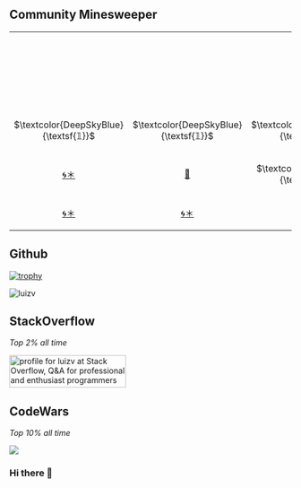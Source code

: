 ## Community Minesweeper
<div align="center">
  
<!-- BEGIN MINESWEEP BOARD -->
<table border="0"><tbody><tr><td align="center" width=60 height=60> </td><td align="center" width=60 height=60> </td><td align="center" width=60 height=60> </td><td align="center" width=60 height=60> </td><td align="center" width=60 height=60> </td></tr><tr><td align="center" width=60 height=60> </td><td align="center" width=60 height=60> </td><td align="center" width=60 height=60> </td><td align="center" width=60 height=60>

$\textcolor{DeepSkyBlue}{\textsf{𝟙}}$

</td><td align="center" width=60 height=60>

$\textcolor{DeepSkyBlue}{\textsf{𝟙}}$

</td></tr><tr><td align="center" width=60 height=60>

$\textcolor{DeepSkyBlue}{\textsf{𝟙}}$

</td><td align="center" width=60 height=60>

$\textcolor{DeepSkyBlue}{\textsf{𝟙}}$

</td><td align="center" width=60 height=60>

$\textcolor{DeepSkyBlue}{\textsf{𝟙}}$

</td><td align="center" width=60 height=60>

$\textcolor{DeepSkyBlue}{\textsf{𝟙}}$

</td><td align="center" width=60 height=60><a href="https://minesweep-nine.vercel.app/flag/2/4?state=unset">🚩</a></td></tr><tr><td align="center" width=60 height=60><a href="https://minesweep-nine.vercel.app/reveal/3/0">🌀</a><a href="https://minesweep-nine.vercel.app/flag/3/0?state=set">＊</a></td><td align="center" width=60 height=60><a href="https://minesweep-nine.vercel.app/flag/3/1?state=unset">🚩</a></td><td align="center" width=60 height=60>

$\textcolor{LimeGreen}{\textsf{𝟚}}$

</td><td align="center" width=60 height=60>

$\textcolor{orchid}{\textsf{𝟛}}$

</td><td align="center" width=60 height=60>

$\textcolor{LimeGreen}{\textsf{𝟚}}$

</td></tr><tr><td align="center" width=60 height=60><a href="https://minesweep-nine.vercel.app/reveal/4/0">🌀</a><a href="https://minesweep-nine.vercel.app/flag/4/0?state=set">＊</a></td><td align="center" width=60 height=60><a href="https://minesweep-nine.vercel.app/reveal/4/1">🌀</a><a href="https://minesweep-nine.vercel.app/flag/4/1?state=set">＊</a></td><td align="center" width=60 height=60><a href="https://minesweep-nine.vercel.app/reveal/4/2">🌀</a><a href="https://minesweep-nine.vercel.app/flag/4/2?state=set">＊</a></td><td align="center" width=60 height=60><a href="https://minesweep-nine.vercel.app/reveal/4/3">🌀</a><a href="https://minesweep-nine.vercel.app/flag/4/3?state=set">＊</a></td><td align="center" width=60 height=60><a href="https://minesweep-nine.vercel.app/reveal/4/4">🌀</a><a href="https://minesweep-nine.vercel.app/flag/4/4?state=set">＊</a></td></tr></tbody></table>
<!-- END MINESWEEP BOARD -->

</div>

## Github
<!-- Only commenting out because it's cool, despite it didn't reflect my top languages and true stats becuz only consider public repos. 
[![Luiz's github stats](https://github-readme-stats.vercel.app/api?username=luizv&show_icons=true)](https://github.com/luizv)   [![Top Langs](https://github-readme-stats.vercel.app/api/top-langs/?username=luizv&layout=compact)](https://github.com/luizv)
 -->
[![trophy](https://github-profile-trophy.vercel.app/?username=luizv&rank=SECRET,SSS,SS,S,AAA,AA,A,B)](https://github.com/ryo-ma/github-profile-trophy)



<p><img align="center" src="https://github-readme-streak-stats.herokuapp.com/?user=luizv&" alt="luizv" /></p>

<!-- <p>&nbsp;<img align="center" src="https://github-readme-stats.vercel.app/api?username=luizv&show_icons=true&locale=en" alt="luizv" /></p> -->
<!-- ![Metrics](https://metrics.lecoq.io/luizv?template=classic&base.header=0&gists=1&lines=1&config.timezone=America%2FToronto) -->
<!-- https://myreadme.vercel.app/api/embed/luizv?panels=userstatistics,toprepositories,toplanguages,commitgraph -->

## StackOverflow
<i>Top 2% all time</i>

<a href="https://stackoverflow.com/users/6704959/luizv"><img src="https://stackoverflow.com/users/flair/6704959.png" width="208" height="58" alt="profile for luizv at Stack Overflow, Q&amp;A for professional and enthusiast programmers" title="profile for luizv at Stack Overflow, Q&amp;A for professional and enthusiast programmers"></a>

<!-- [![Luizv StackOverflow](https://stackoverflow-badge.herokuapp.com/api/StackOverflowBadge/6704959)](https://stackoverflow.com/users/6704959/luizv) -->

## CodeWars
<i>Top 10% all time</i>

<a href="https://www.codewars.com/users/luizv/stats"><img src="https://www.codewars.com/users/luizv/badges/large"></a>


### Hi there 👋

<!--
**luizv/luizv** is a ✨ _special_ ✨ repository because its `README.md` (this file) appears on your GitHub profile.

Here are some ideas to get you started:

- 🔭 I’m currently working on 
- 🌱 I’m currently learning ...
- 👯 I’m looking to collaborate on ...
- 🤔 I’m looking for help with ...
- 💬 Ask me about ...
- 📫 How to reach me: ...
- 😄 Pronouns: ...
- ⚡ Fun fact: ...
-->

